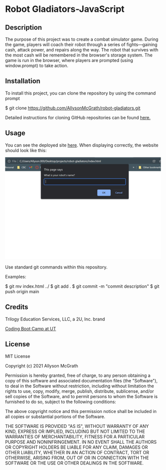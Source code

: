 # Robot Gladiators-JavaScript

## Description

The purpose of this project was to create a combat simulator game. During the game, players will coach their robot through a series of fights—gaining cash, attack power, and repairs along the way. The robot that survives with the most cash will be remembered in the browser's storage system. The game is run in the browser, where players are prompted (using window.prompt) to take action.

## Installation

To install this project, you can clone the repository by using the command prompt

$ git clone https://github.com/AllysonMcGrath/robot-gladiators.git

Detailed instructions for cloning GitHub repositories can be found [here.](https://docs.github.com/en/github/creating-cloning-and-archiving-repositories/cloning-a-repository-from-github/cloning-a-repository)



## Usage

You can see the deployed site [here](https://allysonmcgrath.github.io/robot-gladiators/).
When displaying correctly, the website should look like this:

![Blank site with alert box prompting for robot name](./assets/rgsite.JPG)


Use standard git commands within this repository.

Examples:

$ git mv index.html ../
$ git add .
$ git commit -m "commit description"
$ git push origin main

## Credits

Trilogy Education Services, LLC, a 2U, Inc. brand

[Coding Boot Camp at UT](https://github.com/the-Coding-Boot-Camp-at-UT)


## License

MIT License

Copyright (c) 2021 Allyson McGrath

Permission is hereby granted, free of charge, to any person obtaining a copy
of this software and associated documentation files (the "Software"), to deal
in the Software without restriction, including without limitation the rights
to use, copy, modify, merge, publish, distribute, sublicense, and/or sell
copies of the Software, and to permit persons to whom the Software is
furnished to do so, subject to the following conditions:

The above copyright notice and this permission notice shall be included in all
copies or substantial portions of the Software.

THE SOFTWARE IS PROVIDED "AS IS", WITHOUT WARRANTY OF ANY KIND, EXPRESS OR
IMPLIED, INCLUDING BUT NOT LIMITED TO THE WARRANTIES OF MERCHANTABILITY,
FITNESS FOR A PARTICULAR PURPOSE AND NONINFRINGEMENT. IN NO EVENT SHALL THE
AUTHORS OR COPYRIGHT HOLDERS BE LIABLE FOR ANY CLAIM, DAMAGES OR OTHER
LIABILITY, WHETHER IN AN ACTION OF CONTRACT, TORT OR OTHERWISE, ARISING FROM,
OUT OF OR IN CONNECTION WITH THE SOFTWARE OR THE USE OR OTHER DEALINGS IN THE
SOFTWARE.

